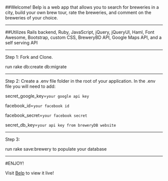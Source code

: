
##Welcome! Belp is a web app that allows you to search for breweries in a city, build your own brew tour, rate the breweries, and comment on the breweries of your choice.
___
##Utilizes Rails backend, Ruby, JavaScript, jQuery, jQueryUI, Haml, Font Awesome, Bootstrap, custom CSS, BreweryBD API, Google Maps API, and a self serving API
___

Step 1:
Fork and Clone.

run rake db:create db:migrate
___
Step 2:
Create a .env file folder in the root of your application. In the .env file you will need to add:

secret_google_key=`your google api key`

facebook_id=`your facebook id`

facebook_secret=`your facebook secret`

secret_db_key=`your api key from breweryDB website`
___
Step 3:

run rake save:brewery to populate your database
___

#ENJOY!


Visit [Belp](www.belp-it.com) to view it live!

